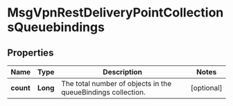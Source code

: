 
# MsgVpnRestDeliveryPointCollectionsQueuebindings

## Properties
Name | Type | Description | Notes
------------ | ------------- | ------------- | -------------
**count** | **Long** | The total number of objects in the queueBindings collection. |  [optional]




